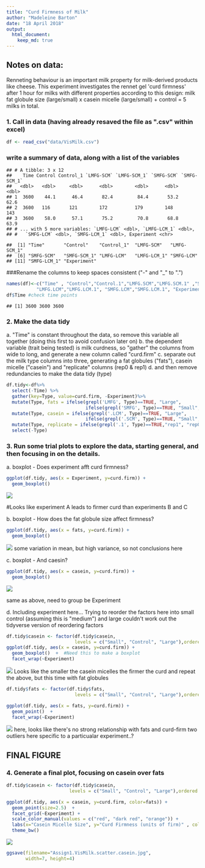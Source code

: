 ```yaml
---
title: "Curd Firmness of Milk"
author: "Madeleine Barton"
date: "18 April 2018"
output: 
  html_document:
    keep_md: true
---
```




## Notes on data:
Renneting behaviour is an important milk property for milk-derived products like cheese. 
This experiment investigates the rennet gel 'curd firmness' after 1 hour for milks with different properties according to this design:
milk fat globule size (large/small) x casein micelle (large/small) + control = 5 milks in total. 

### 1. Call in data (having already resaved the file as ".csv" within excel)


```r
df <- read_csv("data/VisMilk.csv")
```


### write a summary of data, along with a list of the variables

```
## # A tibble: 3 x 12
##    Time Control Control_1 `LMFG-SCM` `LMFG-SCM_1` `SMFG-SCM` `SMFG-SCM_1`
##   <dbl>   <dbl>     <dbl>      <dbl>        <dbl>      <dbl>        <dbl>
## 1  3600    44.1      46.4       82.4         84.4       53.2         62.6
## 2  3600   116       121        172          179        148          143  
## 3  3600    58.0      57.1       75.2         70.8       68.8         63.9
## # ... with 5 more variables: `LMFG-LCM` <dbl>, `LMFG-LCM_1` <dbl>,
## #   `SMFG-LCM` <dbl>, `SMFG-LCM_1` <dbl>, Experiment <chr>
```

```
##  [1] "Time"       "Control"    "Control_1"  "LMFG-SCM"   "LMFG-SCM_1"
##  [6] "SMFG-SCM"   "SMFG-SCM_1" "LMFG-LCM"   "LMFG-LCM_1" "SMFG-LCM"  
## [11] "SMFG-LCM_1" "Experiment"
```

###Rename the columns to keep spaces consistent ("-" and "_" to ".")

```r
names(df)<-c("Time" , "Control","Control.1","LMFG.SCM","LMFG.SCM.1" ,"SMFG.SCM","SMFG.SCM.1",
           "LMFG.LCM","LMFG.LCM.1", "SMFG.LCM","SMFG.LCM.1", "Experiment")
df$Time #check time points
```

```
## [1] 3600 3600 3600
```

### 2. Make the data tidy
 a. "Time" is constant throughout the data, so remove this variable 
all together (doing this first to avoid confusion later on)
 b. the dependent variable (trait being tested) is milk curdness, so "gather" the columns from wide to long, and generate a new column called "curd.firm"
 c. separate out the milk type columns into three, generating a fat globules ("fats"), 
casein micelle ("casein") and "replicate" columns (rep0 & rep1)
 d. and then remove redundancies to make the data tidy (type)

```r
df.tidy<-df%>%
  select(-Time) %>% 
  gather(key=Type, value=curd.firm, -Experiment)%>% 
  mutate(Type, fats = ifelse(grepl('LMFG', Type)==TRUE, "Large", 
                             ifelse(grepl('SMFG', Type)==TRUE, "Small","Control")))%>%
  mutate(Type, casein = ifelse(grepl('.LCM', Type)==TRUE, "Large",
                             ifelse(grepl('.SCM', Type)==TRUE, "Small","Control")))%>%
  mutate(Type, replicate = ifelse(grepl('.1', Type)==TRUE,"rep1", "rep0"))%>% 
  select(-Type) 
```



### 3. Run some trial plots to explore the data, starting general, and then focusing in on the details.
a. boxplot - Does experiment afft curd firmness?

```r
ggplot(df.tidy, aes(x = Experiment, y=curd.firm)) +
  geom_boxplot() 
```

![](knitr_revision_files/figure-html/trial_a-1.png)<!-- -->

#Looks like experiment A leads to firmer curd than experiments B and C

b. boxplot - How does the fat globule size affect firmness?

```r
ggplot(df.tidy, aes(x = fats, y=curd.firm)) +
  geom_boxplot() 
```

![](knitr_revision_files/figure-html/trial_b-1.png)<!-- -->
some variation in mean, but high variance, so not conclusions here

c. boxplot - And caesin?

```r
ggplot(df.tidy, aes(x = casein, y=curd.firm)) +
  geom_boxplot() 
```

![](knitr_revision_files/figure-html/trial_c-1.png)<!-- -->

same as above, need to group be Experiment

d. Including experiment here...
Trying to reorder the factors here into small control (assuming this is "medium") and large
couldn't work out the tidyverse version of reordering factors 

```r
df.tidy$casein <- factor(df.tidy$casein,
                         levels = c("Small", "Control", "Large"),ordered = TRUE)
ggplot(df.tidy, aes(x = casein, y=curd.firm)) +
  geom_boxplot()  +  #Need this to make a boxplot
  facet_wrap(~Experiment)
```

![](knitr_revision_files/figure-html/trial_d-1.png)<!-- -->
Looks like the smaller the casein micelles the firmer the curd
and repeat the above, but this time with fat globules


```r
df.tidy$fats <- factor(df.tidy$fats,
                         levels = c("Small", "Control", "Large"),ordered = TRUE)

ggplot(df.tidy, aes(x = fats, y=curd.firm)) +
  geom_point()  + 
  facet_wrap(~Experiment)
```

![](knitr_revision_files/figure-html/trial_next-1.png)<!-- -->
here, looks like there's no strong relationship with fats and curd-firm two outliers here specific to a particualar experiment..?



## FINAL FIGURE

### 4. Generate a final plot, focusing on casein over fats


```r
df.tidy$casein <- factor(df.tidy$casein,
                       levels = c("Small", "Control", "Large"),ordered = TRUE)

ggplot(df.tidy, aes(x = casein, y=curd.firm, color=fats)) +
  geom_point(size=2.5)  + 
  facet_grid(~Experiment) +
  scale_color_manual(values = c("red", "dark red", "orange")) +
  labs(x="Casein Micelle Size", y="Curd Firmness (units of firm)" , color="Fat\nGobul\nSize") +
  theme_bw()
```

![](knitr_revision_files/figure-html/final_plot-1.png)<!-- -->

```r
ggsave(filename="Assign1.VisMilk.scatter.casein.jpg", 
       width=7, height=4)
```
